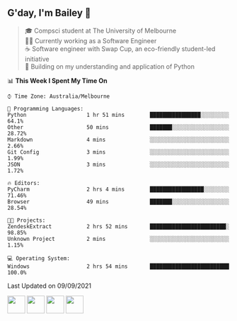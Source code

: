## G'day, I'm Bailey 👋

> 🎓 Compsci student at The University of Melbourne <br>
> 👨‍💻 Currently working as a Software Engineer<br>
> ☕️ Software engineer with Swap Cup, an eco-friendly student-led initiative <br>
> 🌱 Building on my understanding and application of Python

<!--START_SECTION:waka-->
📊 **This Week I Spent My Time On** 

```text
⌚︎ Time Zone: Australia/Melbourne

💬 Programming Languages: 
Python                   1 hr 51 mins        ████████████████░░░░░░░░░   64.1% 
Other                    50 mins             ███████░░░░░░░░░░░░░░░░░░   28.72% 
Markdown                 4 mins              ░░░░░░░░░░░░░░░░░░░░░░░░░   2.66% 
Git Config               3 mins              ░░░░░░░░░░░░░░░░░░░░░░░░░   1.99% 
JSON                     3 mins              ░░░░░░░░░░░░░░░░░░░░░░░░░   1.72%

🔥 Editors: 
PyCharm                  2 hrs 4 mins        █████████████████░░░░░░░░   71.46% 
Browser                  49 mins             ███████░░░░░░░░░░░░░░░░░░   28.54%

🐱‍💻 Projects: 
ZendeskExtract           2 hrs 52 mins       ████████████████████████░   98.85% 
Unknown Project          2 mins              ░░░░░░░░░░░░░░░░░░░░░░░░░   1.15%

💻 Operating System: 
Windows                  2 hrs 54 mins       █████████████████████████   100.0%

```


 Last Updated on 09/09/2021
<!--END_SECTION:waka-->

[<img height="40px" src="https://img.icons8.com/ios-filled/2x/linkedin.png">](https://linkedin.com/in/baileybutler1)
[<img height="40px" src="https://img.icons8.com/ios-filled/2x/github.png">](https://github.com/baely)
[<img height="40px" src="https://img.icons8.com/ios-filled/2x/salesforce.png">](https://trailblazer.me/id/baileybutler)
[<img height="40px" src="https://img.icons8.com/ios-filled/2x/instagram.png">](https://instagram.com/bae1y)

